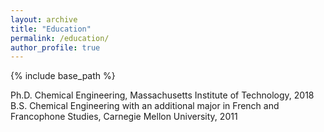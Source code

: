 ```yaml
---
layout: archive
title: "Education"
permalink: /education/
author_profile: true
---
```


{% include base_path %}

Ph.D. Chemical Engineering, Massachusetts Institute of Technology, 2018 <br>
B.S. Chemical Engineering with an additional major in French and Francophone Studies, Carnegie Mellon University, 2011


